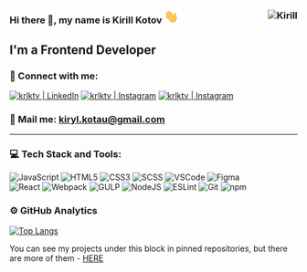 ### Hi there 👋, my name is Kirill Kotov <img src="https://raw.githubusercontent.com/krlktv/krlktv/main/img/Hi.gif" width="25px"> <img align="right" src="https://komarev.com/ghpvc/?username=krlktv&label=Profile%20Views%20&color=AC1F21&style=flat-square" alt="Kirill" />

## I'm a Frontend Developer

### 🤝 Connect with me:

[<img alt="krlktv | LinkedIn" src="https://img.shields.io/badge/linkedin-0077B5.svg?&style=for-the-badge&logo=linkedin&logoColor=fff" />][linkedin]
[<img alt="krlktv | Instagram" src="https://img.shields.io/badge/instagram-E4405F.svg?&style=for-the-badge&logo=instagram&logoColor=fff" />][instagram]
[<img alt="krlktv | Instagram" src="https://img.shields.io/badge/telegram-0077B5.svg?&style=for-the-badge&logo=telegram&logoColor=fff" />][telegram]
### 📩 Mail me: kiryl.kotau@gmail.com

---

### 💻 Tech Stack and Tools:

![JavaScript](https://img.shields.io/badge/-JavaScript-090909?style=for-the-badge&logo=JavaScript)
![HTML5](https://img.shields.io/badge/-HTML5-090909?style=for-the-badge&logo=HTML5)
![CSS3](https://img.shields.io/badge/-CSS3-090909?style=for-the-badge&logo=CSS3)
![SCSS](https://img.shields.io/badge/-SCSS-090909?style=for-the-badge&logo=SASS)
![VSCode](https://img.shields.io/badge/-VSCode-090909?style=for-the-badge&logo=visualstudiocode)
![Figma](https://img.shields.io/badge/-figma-090909?style=for-the-badge&logo=figma)     
![React](https://img.shields.io/badge/-React-090909?style=for-the-badge&logo=react)
![Webpack](https://img.shields.io/badge/-Webpack-090909?style=for-the-badge&logo=Webpack)
![GULP](https://img.shields.io/badge/-GULP-090909?style=for-the-badge&logo=gulp)
![NodeJS](https://img.shields.io/badge/-Node.js-090909?style=for-the-badge&logo=Node.js)
![ESLint](https://img.shields.io/badge/-ESLint-090909?style=for-the-badge&logo=ESLint)
![Git](https://img.shields.io/badge/-Git-090909?style=for-the-badge&logo=Git)
![npm](https://img.shields.io/badge/-npm-090909?style=for-the-badge&logo=npm)

### ⚙️ GitHub Analytics
[![Top Langs](https://github-readme-stats.vercel.app/api/top-langs/?username=krlktv&show_icons=true&theme=tokyonight&layout=compact)](https://github.com/anuraghazra/github-readme-stats)

You can see my projects under this block in pinned repositories, but there are more of them - [HERE](https://github.com/krlktv?tab=repositories)

[linkedin]: https://linkedin.com/in/krlktv
[instagram]: https://instagram.com/krlktv
[telegram]: https://t.me/krlktv

<!--
**krlktv/krlktv** is a ✨ _special_ ✨ repository because its `README.md` (this file) appears on your GitHub profile.

Here are some ideas to get you started:

- 🔭 I’m currently working on ...
- 🌱 I’m currently learning ...
- 👯 I’m looking to collaborate on ...
- 🤔 I’m looking for help with ...
- 💬 Ask me about ...
- 📫 How to reach me: ...
- 😄 Pronouns: ...
- ⚡ Fun fact: ...
-->
